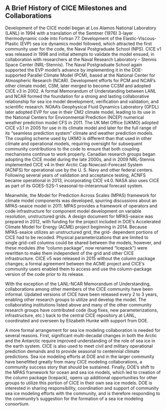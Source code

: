 ## A Brief History of CICE Milestones and Collaborations 
Development of the CICE model began at Los Alamos National Laboratory (LANL) in 1994 with a translation of the Semtner (1976) 3-layer thermodynamic code into Fortran 77. Development of the Elastic-Viscous-Plastic (EVP) sea ice dynamics model followed, which attracted the first community user for the code, the Naval Postgraduate School (NPS). CICE v1 was released in 1998 and initial attempts to validate the model ensued, in collaboration with researchers at the Naval Research Laboratory – Stennis Space Center (NRL-Stennis). The Naval Postgraduate School again supported the EVP model’s advance by implementing it in the DOE-supported Parallel Climate Model (PCM), based at the National Center for Atmospheric Research (NCAR). Development efforts for PCM and NCAR’s other climate model, CSM, later merged to become CCSM and adopted CICE v3 in 2002. A formal Memorandum of Understanding between LANL and NCAR formed the foundation for a strong and lasting collaborative relationship for sea ice model development, verification and validation, and scientific research. NOAA’s Geophysical Fluid Dynamics Laboratory (GFDL) later adopted EVP for use in their CM2 climate model, leading to its use in the National Centers for Environmental Prediction (NCEP) numerical weather prediction model CFS in 2011. The UK Met Office (UKMO) adopted CICE v3.1 in 2005 for use in its climate model and later for the full range of its “seamless prediction system” climate and weather prediction models. The coupling scheme used by UKMO is different than that used in other climate and operational models, requiring oversight for subsequent community contributions to the code to ensure that both coupling mechanisms continue to work properly. Canadian research groups began adopting the CICE model during the late 2000s, and in 2009 NRL-Stennis implemented CICE v4 in their Arctic Cap Nowcast-Forecast System (ACNFS) for operational use by the U. S. Navy and other federal centers. Following several years of validation and acceptance testing, ACNFS became operational in 2013, incorporating CICE v4.0.   NASA also uses CICE as part of its GOES-S2S-1 seasonal-to-interannual forecast system.

Meanwhile, the Model for Prediction Across Scales (MPAS) framework for climate model components was developed, spurring discussions about an MPAS-seaice model in 2011. MPAS provides a framework of operators and code infrastructure for component model development on variable resolution, unstructured grids. A design document for MPAS-seaice was prepared in 2012, with funding for the project included in DOE’s Accelerated Climate Model for Energy (ACME) project beginning in 2014. Because MPAS-seaice utilizes an unstructured grid, the grid- dependent portions of CICE had to be recoded. Physical parameterizations that are limited to single grid-cell columns could be shared between the models, however, and these modules (the “column package”, now renamed “Icepack”) were rewritten to make them independent of the grid and other CICE infrastructure. CICE v5 was released in 2015 without the column package changes; a formal agreement between the ACME project and CICE’s community users enabled them to access and use the column-package version of the code prior to its release. 

With the exception of the LANL-NCAR Memorandum of Understanding, collaborations among other members of the CICE community have been informal. Updated versions of CICE have been released every 2 to 3 years, enabling other research groups to utilize and develop the model. The collaborating institutions listed above and many of the other community research groups have contributed code (bug fixes, new parameterizations, infrastructure, etc.) back to the central CICE repository at LANL, coordinated and overseen by Elizabeth Hunke with support from DOE. 

A more formal arrangement for sea ice modeling collaboration is needed for several reasons. First, significant multi-decadal changes in both the Arctic and the Antarctic require improved understanding of the role of sea ice in the earth system. CICE is also used to meet civil and military operational prediction demands and to provide seasonal to centennial climate predictions. Sea ice modeling efforts at DOE and in the larger community have benefitted greatly from many CICE modeling collaborations, a community success story that should be sustained. Finally, DOE’s shift to the MPAS framework for ocean and sea ice models, which led to creation of the column package (Icepack), opens up additional opportunities for other groups to utilize this portion of CICE in their own sea ice models. DOE is interested in sharing responsibility, coordination and support of community sea ice modeling efforts with the community, and is therefore responding to the community’s suggestion for the formation of a sea ice modeling consortium. 
